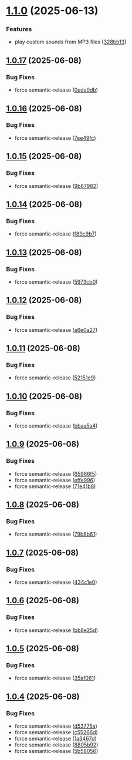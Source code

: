 # [1.1.0](https://github.com/maxplumley/pomo/compare/1.0.17...1.1.0) (2025-06-13)


### Features

* play custom sounds from MP3 files ([328bb13](https://github.com/maxplumley/pomo/commit/328bb136e94df7e98f0142f1eb3144762f7be117))

## [1.0.17](https://github.com/maxplumley/pomo/compare/1.0.16...1.0.17) (2025-06-08)


### Bug Fixes

* force semantic-release ([0eda0db](https://github.com/maxplumley/pomo/commit/0eda0db3bd313ec68ea752ad3ef7c30cde294dd0))

## [1.0.16](https://github.com/maxplumley/pomo/compare/1.0.15...1.0.16) (2025-06-08)


### Bug Fixes

* force semantic-release ([7ee49fc](https://github.com/maxplumley/pomo/commit/7ee49fcea83dabd4ce81853195547d0ad91e7cd3))

## [1.0.15](https://github.com/maxplumley/pomo/compare/1.0.14...1.0.15) (2025-06-08)


### Bug Fixes

* force semantic-release ([9b67982](https://github.com/maxplumley/pomo/commit/9b67982d390afa19b02efc91d0f7ec9a0e110894))

## [1.0.14](https://github.com/maxplumley/pomo/compare/1.0.13...1.0.14) (2025-06-08)


### Bug Fixes

* force semantic-release ([f89c9b7](https://github.com/maxplumley/pomo/commit/f89c9b7f03d7b8992dfc987be41c779421a5d916))

## [1.0.13](https://github.com/maxplumley/pomo/compare/1.0.12...1.0.13) (2025-06-08)


### Bug Fixes

* force semantic-release ([5973cb0](https://github.com/maxplumley/pomo/commit/5973cb0d89e06e4ef3177d88b27e9a313a97bd99))

## [1.0.12](https://github.com/maxplumley/pomo/compare/1.0.11...1.0.12) (2025-06-08)


### Bug Fixes

* force semantic-release ([a6e0a27](https://github.com/maxplumley/pomo/commit/a6e0a27d9eed0841c7375d88b303a1d967a60fab))

## [1.0.11](https://github.com/maxplumley/pomo/compare/1.0.10...1.0.11) (2025-06-08)


### Bug Fixes

* force semantic-release ([52151e9](https://github.com/maxplumley/pomo/commit/52151e94dafcfde60af5853a52233f5e6d5d20de))

## [1.0.10](https://github.com/maxplumley/pomo/compare/1.0.9...1.0.10) (2025-06-08)


### Bug Fixes

* force semantic-release ([bbaa5a4](https://github.com/maxplumley/pomo/commit/bbaa5a4a4c9f48bdd554a8077bae63310ea15af0))

## [1.0.9](https://github.com/maxplumley/pomo/compare/1.0.8...1.0.9) (2025-06-08)


### Bug Fixes

* force semantic-release ([65986f5](https://github.com/maxplumley/pomo/commit/65986f5183bb0fb4409145c66c528f9ef44615b0))
* force semantic-release ([effe996](https://github.com/maxplumley/pomo/commit/effe9967a4af58426d015d527e25f0de1ce21828))
* force semantic-release ([71e41b8](https://github.com/maxplumley/pomo/commit/71e41b80a372390b0062c530ea297fab335d9f09))

## [1.0.8](https://github.com/maxplumley/pomo/compare/1.0.7...1.0.8) (2025-06-08)


### Bug Fixes

* force semantic-release ([79b8b61](https://github.com/maxplumley/pomo/commit/79b8b6156011aac8be88a8bbc070ca0c404bc973))

## [1.0.7](https://github.com/maxplumley/pomo/compare/1.0.6...1.0.7) (2025-06-08)


### Bug Fixes

* force semantic-release ([434c1e0](https://github.com/maxplumley/pomo/commit/434c1e02356ba92a66b5a879f14b29b4e559f94f))

## [1.0.6](https://github.com/maxplumley/pomo/compare/1.0.5...1.0.6) (2025-06-08)


### Bug Fixes

* force semantic-release ([bb8e25d](https://github.com/maxplumley/pomo/commit/bb8e25dd8ac8c8e606691254eb50c2500673f202))

## [1.0.5](https://github.com/maxplumley/pomo/compare/1.0.4...1.0.5) (2025-06-08)


### Bug Fixes

* force semantic-release ([35af061](https://github.com/maxplumley/pomo/commit/35af061df33852faec1b6bf0f925705adc6a02fc))

## [1.0.4](https://github.com/maxplumley/pomo/compare/1.0.3...1.0.4) (2025-06-08)


### Bug Fixes

* force semantic-release ([d53775a](https://github.com/maxplumley/pomo/commit/d53775af8291284f763103cf46d2b1851e691691))
* force semantic-release ([c55266d](https://github.com/maxplumley/pomo/commit/c55266d5cd5932aa2b641d4d86bdaa2005f79c65))
* force semantic-release ([1a3467d](https://github.com/maxplumley/pomo/commit/1a3467d030d144de97626cd56fa8e9883c6f3c37))
* force semantic-release ([8805b92](https://github.com/maxplumley/pomo/commit/8805b92ede3a2d0468ae40ef31fcb3ab8ff15ddc))
* force semantic-release ([5b58056](https://github.com/maxplumley/pomo/commit/5b58056c6f51a0dbd91046f07c65184600a82527))
